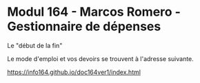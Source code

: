 #  Modul 164 - Marcos Romero - Gestionnaire de dépenses  


Le "début de la fin"


Le mode d'emploi et vos devoirs se trouvent à l'adresse suivante.

https://info164.github.io/doc164ver1/index.html
